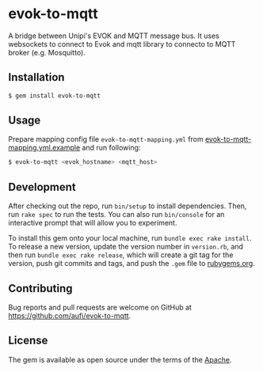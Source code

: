 # evok-to-mqtt

A bridge between Unipi's EVOK and MQTT message bus. It uses websockets to connect to Evok and mqtt library to connecto to MQTT broker (e.g. Mosquitto).

## Installation

```bash
$ gem install evok-to-mqtt
```

## Usage

Prepare mapping config file ```evok-to-mqtt-mapping.yml``` from [evok-to-mqtt-mapping.yml.example](https://raw.githubusercontent.com/aufi/evok-to-mqtt/master/evok-to-mqtt-mapping.yml.example) and run following:

```bash
$ evok-to-mqtt <evok_hostname> <mqtt_host>
```

## Development

After checking out the repo, run `bin/setup` to install dependencies. Then, run `rake spec` to run the tests. You can also run `bin/console` for an interactive prompt that will allow you to experiment.

To install this gem onto your local machine, run `bundle exec rake install`. To release a new version, update the version number in `version.rb`, and then run `bundle exec rake release`, which will create a git tag for the version, push git commits and tags, and push the `.gem` file to [rubygems.org](https://rubygems.org).

## Contributing

Bug reports and pull requests are welcome on GitHub at https://github.com/aufi/evok-to-mqtt.

## License

The gem is available as open source under the terms of the [Apache](https://opensource.org/licenses/apache).
